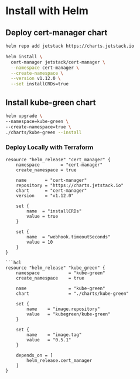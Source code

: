 # Install with Helm 

## Deploy cert-manager chart

```bash
helm repo add jetstack https://charts.jetstack.io

helm install \
  cert-manager jetstack/cert-manager \
  --namespace cert-manager \
  --create-namespace \
  --version v1.12.0 \
  --set installCRDs=true
```

##  Install kube-green chart 

```bash
helm upgrade \
--namespace=kube-green \
--create-namespace=true \
./charts/kube-green --install 
```


### Deploy Locally with Terraform


```hcl
resource "helm_release" "cert_manager" {
    namespace        = "cert-manager"
    create_namespace = true

    name       = "cert-manager"
    repository = "https://charts.jetstack.io"
    chart      = "cert-manager"
    version    = "v1.12.0"

    set {
        name  = "installCRDs"
        value = true
    }   

    set {
        name  = "webhook.timeoutSeconds"
        value = 10
    }
}

```hcl 
resource "helm_release" "kube_green" {
    namespace           = "kube-green"
    create_namespace    = true

    name                = "kube-green"
    chart               = "./charts/kube-green"

    set {
        name    = "image.repository"
        value   = "kubegreen/kube-green"
    }

    set {
        name    = "image.tag"
        value   = "0.5.1"
    }

    depends_on = [
        helm_release.cert_manager
    ]
}
```